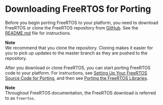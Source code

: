 # Downloading FreeRTOS for Porting<a name="porting-download"></a>

Before you begin porting FreeRTOS to your platform, you need to download FreeRTOS or clone the FreeRTOS repository from [GitHub](https://github.com/aws/amazon-freertos)\. See the [README\.md](https://github.com/aws/amazon-freertos/blob/master/README.md) file for instructions\.

**Note**  
We recommend that you clone the repository\. Cloning makes it easier for you to pick up updates to the master branch as they are pushed to the repository\.

After you download or clone FreeRTOS, you can start porting FreeRTOS code to your platform\. For instructions, see [Setting Up Your FreeRTOS Source Code for Porting](porting-set-up-project.md), and then see [Porting the FreeRTOS Libraries](afr-porting.md)\.

**Note**  
Throughout FreeRTOS documentation, the FreeRTOS download is referred to as `freertos`\.
